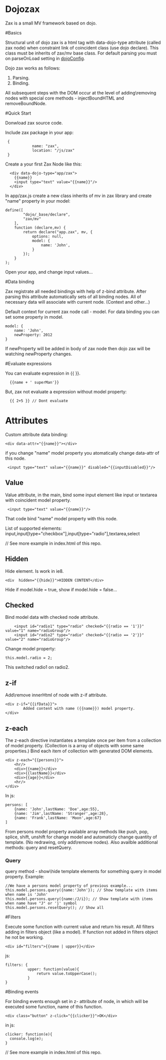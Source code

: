 Dojozax
=======

Zax is a small MV framework based on dojo.

#Basics 

Structural unit of dojo zax is a html tag with data-dojo-type attribute (called zax node) when constraint link of coincident class (use dojo declare). This class must be inherits of zax/mv base class. For default parsing you must on parseOnLoad setting in  [dojoConfig](http://dojotoolkit.org/documentation/tutorials/1.9/dojo_config/).

Dojo zax works as follows: 
  1. Parsing. 
  2. Binding.
  
All subsequent steps with the DOM occur at the level of adding\removing nodes with special core methods - injectBoundHTML and removeBoundNode. 

#Quick Start

Donwload zax source code.

Include zax package in your app:

```
 {
            name: "zax",
            location: "/js/zax"
 }
```

Create a your first Zax Node like this:

```
  <div data-dojo-type="app/zax">
    {{name}}
    <input type="text" value="{{name}}"/>
  </div>
```

In app/zax.js create a new class inherits of mv in zax library and create "name" property in your model:

```
define([
        "dojo/_base/declare",
        "zax/mv"
    ],
    function (declare,mv) {
        return declare("app.zax", mv, {
            options: null,
            model: {
                name: 'John',
            }
        });
    }
);

```

Open your app, and change input values... 

#Data binding

Zax registrate all needed bindings with help of z-bind attribute. After parsing this attribute automatically sets of all binding nodes. All of necessary data will associate with current node. (Context and other...)

Default context for current zax node call - model. For data binding you can set some property in model. 

```
model: {
    name: 'John',
    newProperty: 2012
}
```

If newProperty will be added in body of zax node then dojo zax will be watching newProperty changes.

#Evaluate expressions

You can evaluate expression in {{ }}. 

```
  {{name + ' superMan'}}
```

But, zax not evaluate a expression without model property:

```
  {{ 2+5 }} // Dont evaluate
```

# Attributes

Custom attribute data binding:

```
<div data-attr="{{name}}"></div>
```

if you change "name" model property you atomatically change data-attr of this node.


```
 <input type="text" value="{{name}}" disabled="{{inputDisabled}}"/>
```

## Value

Value attribute, in the main, bind some input element like input or textarea with coincident model property. 

```
 <input type="text" value="{{name}}"/>
```

That code bind "name" model property with this node.

List of supported elements: input,input[type="checkbox"],input[type="radio"],textarea,select

// See more example in index.html of this repo.

## Hidden

Hide element. Is work in ie8.

```
<div  hidden="{{hide}}">HIDDEN CONTENT</div>
```

Hide if model.hide = true, show if model.hide = false...

## Checked 
Bind model data with checked node attribute.

```
    <input id="radio1" type="radio" checked="{{radio == '1'}}" value="1" name="radioGroup"/>
    <input id="radio2" type="radio" checked="{{radio == '2'}}" value="2" name="radioGroup"/>
```

Change model property:

```
this.model.radio = 2;
```

This switched radio1 on radio2. 

## z-if

Add\remove innerHtml of node with z-if attribute. 

```
<div z-if="{{ifData}}">
        Added content with name ({{name}}) model property. 
</div>
```

## z-each

The z-each directive instantiates a template once per item from a collection of model property. (Collection is a array of objects with some same properties.) Bind each item of collection with generated DOM elements.

```
<div z-each="{{persons}}">
    <hr/>
    <div>{{name}}</div>
    <div>{{lastName}}</div>
    <div>{{age}}</div>
    <hr/>
</div>
```
In js:
```
persons: [
    {name: 'John',lastName: 'Doe',age:55},
    {name: 'Jim',lastName: 'Stranger',age:28},
    {name: 'Frank',lastName: 'Moon',age:67}
]
```
From persons model property available array methods like push, pop, splice, shift, unshift for change model and automaticly change quantity of template. (No redrawing, only add\remove nodes). Also availble additional methods: query and resetQuery.

### Query

query method - show\hide template elements for something query in model property. Example:

```
//We have a persons model property of previous example... 
this.model.persons.query({name:'John'}); // Show template with items when name is 'John'
this.model.persons.query({name:/J/i}); // Show template with items when name have "J" or 'j' symbol
this.model.persons.resetQuery(); // Show all
```

#Filters

Execute some function with current value and return his result. All filters adding in filters object (like a model). If function not added in filters object he not be working.

```
<div id="filters">{{name | upper}}</div>
```
js:
```
filters: {
          upper: function(value){
              return value.toUpperCase();
          }
}
```
#Binding events

For binding events enough set in z-<event> attribute of node, in which will be executed some function, name of this function.

```
<div class="button" z-click="{{clicker}}">OK</div>
```
in js: 
```
clicker: function(e){
  console.log(e);
}
```

// See more example in index.html of this repo.




 






